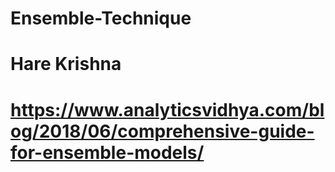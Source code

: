 # Ensemble-Technique
# Hare Krishna

# https://www.analyticsvidhya.com/blog/2018/06/comprehensive-guide-for-ensemble-models/
